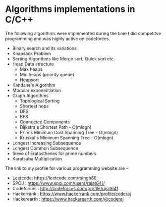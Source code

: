 # Algorithms implementations in C/C++
The following algorithms were implemented during the time I did competitve programming and was  highly active on codeforces.
* Binary search and its variations
* Knapsack Problem
* Sorting Algorithms like Merge sort, Quick sort etc.
* Heap Data structure
  - Max heaps
  - Min heaps (priority queue)
  - Heapsort
 * Kandane's Algorithm
 * Modular exponentiation
 * Graph Algorithms
    - Topological Sorting
    - Shortest hops
    - DFS
    - BFS
    - Connected Components
    - Dijkstra's Shortest Path - O(mlogn)
    - Prim's Minimum Cost Spanning Tree - O(mlogn)
    - Kruskal's Minimum Spanning Tree - O(mlogn)
* Longest Increasing Subsequence
* Longest Common Subsequence
* Sieve of Eratosthenes for prime numbers
* Karatsuba Multiplication

The link to my profile for various programming website are -
* Leetcode: https://leetcode.com/rsingh88
* SPOJ : https://www.spoj.com/users/rajat641/
* Codeforces : http://codeforces.com/profile/rajat641
* Hackerrank : https://www.hackerrank.com/profile/coderaj
* Hackerearth : https://www.hackerearth.com/@coderaj
